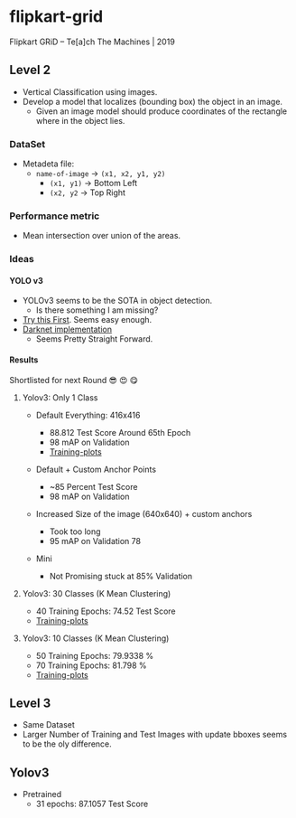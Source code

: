 # flipkart-grid
Flipkart GRiD – Te[a]ch The Machines | 2019

## Level 2

- Vertical Classification using images.
- Develop a model that localizes (bounding box) the object in an image.
    + Given an image model should produce coordinates of the rectangle where in the object lies.

### DataSet

- Metadeta file: 
    + `name-of-image` -> `(x1, x2, y1, y2)`
        + `(x1, y1)` -> Bottom Left
        + `(x2, y2` -> Top Right 

### Performance metric

- Mean intersection over union of the areas.

### Ideas

#### YOLO v3
- YOLOv3 seems to be the SOTA in object detection.
    + Is there something I am missing?
- [Try this First](https://towardsdatascience.com/object-detection-with-10-lines-of-code-d6cb4d86f606). Seems easy enough.
- [Darknet implementation](https://pjreddie.com/darknet/yolo/)
    + Seems Pretty Straight Forward.

#### Results

Shortlisted for next Round :sunglasses: :heart_eyes: :yum:

1. Yolov3: Only 1 Class
    - Default Everything: 416x416
        + 88.812 Test Score Around 65th Epoch
        + 98 mAP on Validation
        - [Training-plots](yolov3/plots/plot-1-416.pdf) 

    - Default + Custom Anchor Points
        + ~85 Percent Test Score
        + 98 mAP on Validation

    - Increased Size of the image (640x640) + custom anchors
        + Took too long
        + 95 mAP on Validation 78
    
    - Mini
        + Not Promising stuck at 85% Validation

2. Yolov3: 30 Classes (K Mean Clustering)
    - 40 Training Epochs: 74.52 Test Score
    - [Training-plots](yolov3/plots/plot-30-416.pdf) 

3. Yolov3: 10 Classes (K Mean Clustering)
    - 50 Training Epochs: 79.9338 %
    - 70 Training Epochs: 81.798 %
    - [Training-plots](yolov3/plots/plot-10-416.pdf) 

## Level 3

- Same Dataset
- Larger Number of Training and Test Images with update bboxes seems to be the oly difference.

## Yolov3

- Pretrained
    + 31 epochs: 87.1057 Test Score

